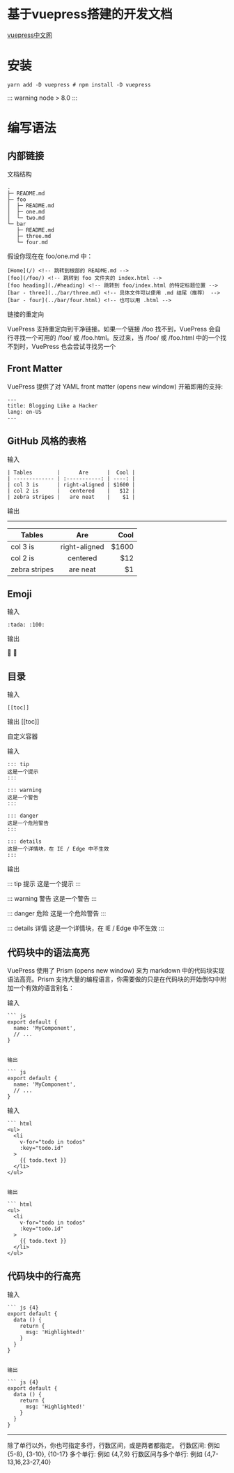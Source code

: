 # 基于vuepress搭建的开发文档

[vuepress中文网](https://www.vuepress.cn/)

# 安装

```
yarn add -D vuepress # npm install -D vuepress
```
::: warning
node > 8.0
:::

# 编写语法

## 内部链接

文档结构

```
.
├─ README.md
├─ foo
│  ├─ README.md
│  ├─ one.md
│  └─ two.md
└─ bar
   ├─ README.md
   ├─ three.md
   └─ four.md
```

假设你现在在 foo/one.md 中：

```
[Home](/) <!-- 跳转到根部的 README.md -->
[foo](/foo/) <!-- 跳转到 foo 文件夹的 index.html -->
[foo heading](./#heading) <!-- 跳转到 foo/index.html 的特定标题位置 -->
[bar - three](../bar/three.md) <!-- 具体文件可以使用 .md 结尾（推荐） -->
[bar - four](../bar/four.html) <!-- 也可以用 .html -->

```

链接的重定向

VuePress 支持重定向到干净链接。如果一个链接 /foo 找不到，VuePress 会自行寻找一个可用的 /foo/ 或 /foo.html。反过来，当 /foo/ 或 /foo.html 中的一个找不到时，VuePress 也会尝试寻找另一个

## Front Matter

VuePress 提供了对 YAML front matter (opens new window) 开箱即用的支持:

```
---
title: Blogging Like a Hacker
lang: en-US
---

```

## GitHub 风格的表格

输入

```
| Tables        |      Are      |  Cool |
| ------------- | :-----------: | ----: |
| col 3 is      | right-aligned | $1600 |
| col 2 is      |   centered    |   $12 |
| zebra stripes |   are neat    |    $1 |
```

输出

---

| Tables        |      Are      |  Cool |
| ------------- | :-----------: | ----: |
| col 3 is      | right-aligned | $1600 |
| col 2 is      |   centered    |   $12 |
| zebra stripes |   are neat    |    $1 |

##  Emoji

输入

```
:tada: :100:
```

输出

:tada: :100:

## 目录

输入

```
[[toc]]
```

输出
[[toc]]

自定义容器

输入

```
::: tip
这是一个提示
:::

::: warning
这是一个警告
:::

::: danger
这是一个危险警告
:::

::: details
这是一个详情块，在 IE / Edge 中不生效
:::

```

输出

::: tip 提示
这是一个提示
:::

::: warning 警告
这是一个警告
:::

::: danger 危险
这是一个危险警告
:::

::: details 详情
这是一个详情块，在 IE / Edge 中不生效
:::


## 代码块中的语法高亮

VuePress 使用了 Prism (opens new window) 来为 markdown 中的代码块实现语法高亮。Prism 支持大量的编程语言，你需要做的只是在代码块的开始倒勾中附加一个有效的语言别名：

输入

```
``` js
export default {
  name: 'MyComponent',
  // ...
}
```
```

输出

``` js
export default {
  name: 'MyComponent',
  // ...
}
```

输入

```
``` html
<ul>
  <li
    v-for="todo in todos"
    :key="todo.id"
  >
    {{ todo.text }}
  </li>
</ul>
```
```

输出

``` html
<ul>
  <li
    v-for="todo in todos"
    :key="todo.id"
  >
    {{ todo.text }}
  </li>
</ul>
```

## 代码块中的行高亮

输入

```
``` js {4}
export default {
  data () {
    return {
      msg: 'Highlighted!'
    }
  }
}
```
```

输出

``` js {4}
export default {
  data () {
    return {
      msg: 'Highlighted!'
    }
  }
}
```

---

除了单行以外，你也可指定多行，行数区间，或是两者都指定。
行数区间: 例如 {5-8}, {3-10}, {10-17}
多个单行: 例如 {4,7,9}
行数区间与多个单行: 例如 {4,7-13,16,23-27,40}
